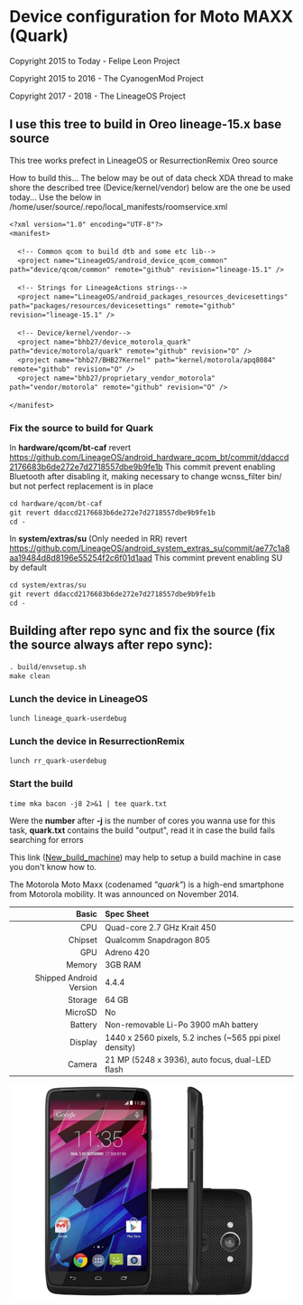 # Device configuration for Moto MAXX (Quark)

Copyright 2015 to Today - Felipe Leon Project

Copyright 2015 to 2016 - The CyanogenMod Project

Copyright 2017 - 2018 - The LineageOS   Project

## I use this tree to build in Oreo lineage-15.x base source

This tree works prefect in LineageOS or ResurrectionRemix Oreo source

How to build this...
The below may be out of data check XDA thread to make shore the described tree (Device/kernel/vendor) below are the one be used today...
Use the below in /home/user/source/.repo/local_manifests/roomservice.xml

	<?xml version="1.0" encoding="UTF-8"?>
	<manifest>
	
	  <!-- Common qcom to build dtb and some etc lib-->
	  <project name="LineageOS/android_device_qcom_common" path="device/qcom/common" remote="github" revision="lineage-15.1" />
	
	  <!-- Strings for LineageActions strings-->
	  <project name="LineageOS/android_packages_resources_devicesettings" path="packages/resources/devicesettings" remote="github" revision="lineage-15.1" />
	
	  <!-- Device/kernel/vendor-->
	  <project name="bhb27/device_motorola_quark" path="device/motorola/quark" remote="github" revision="O" />
	  <project name="bhb27/BHB27Kernel" path="kernel/motorola/apq8084" remote="github" revision="O" />
	  <project name="bhb27/proprietary_vendor_motorola" path="vendor/motorola" remote="github" revision="O" />

	</manifest>

### Fix the source to build for Quark

In **hardware/qcom/bt-caf** revert
https://github.com/LineageOS/android_hardware_qcom_bt/commit/ddaccd2176683b6de272e7d2718557dbe9b9fe1b
This commit prevent enabling Bluetooth after disabling it, making necessary to change wcnss_filter bin/ but not perfect replacement is in place

	cd hardware/qcom/bt-caf
	git revert ddaccd2176683b6de272e7d2718557dbe9b9fe1b
	cd -

In **system/extras/su** (Only needed in RR) revert
https://github.com/LineageOS/android_system_extras_su/commit/ae77c1a8aa19484d8d8196e55254f2c6f01d1aad
This commint prevent enabling SU by default

	cd system/extras/su
	git revert ddaccd2176683b6de272e7d2718557dbe9b9fe1b
	cd -

## Building after repo sync and fix the source (fix the source always after repo sync):

	. build/envsetup.sh 
	make clean

### Lunch the device in LineageOS

	lunch lineage_quark-userdebug

### Lunch the device in ResurrectionRemix

	lunch rr_quark-userdebug

### Start the build

	time mka bacon -j8 2>&1 | tee quark.txt

Were the **number** after **-j** is the number of cores you wanna use for this task, **quark.txt** contains the build "output", read it in case the build fails searching for errors

This link ([New_build_machine](https://github.com/bhb27/scripts/blob/master/etc/new_machine.md#apt-get-install-start)) may help to setup a build machine in case you don't know how to.

The Motorola Moto Maxx (codenamed _"quark"_) is a high-end smartphone from Motorola mobility.
It was announced on November 2014.

Basic   | Spec Sheet
-------:|:-------------------------
CPU     | Quad-core 2.7 GHz Krait 450
Chipset | Qualcomm Snapdragon 805
GPU     | Adreno 420
Memory  | 3GB RAM
Shipped Android Version | 4.4.4
Storage | 64 GB
MicroSD | No
Battery | Non-removable Li-Po 3900 mAh battery
Display | 1440 x 2560 pixels, 5.2 inches (~565 ppi pixel density)
Camera  | 21 MP (5248 x 3936), auto focus, dual-LED flash


![MOTO MAXX](https://raw.githubusercontent.com/bhb27/scripts/f45458e4bc40dcc6d71ed933d49dad01a3b63f4b/etc/images/moto-maxx.jpg "MOTO MAXX")
